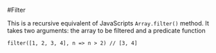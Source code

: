 #Filter

This is a recursive equivalent of JavaScripts `Array.filter()` method.
It takes two arguments: the array to be filtered and a predicate function

```
filter([1, 2, 3, 4], n => n > 2) // [3, 4]
```

